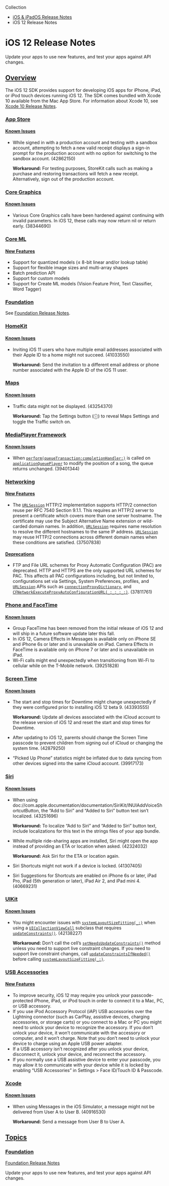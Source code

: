 Collection

- [iOS & iPadOS Release Notes](https://developer.apple.com/documentation/ios-ipados-release-notes)
- iOS 12 Release Notes

# iOS 12 Release Notes

Update your apps to use new features, and test your apps against API changes.

## [Overview](https://developer.apple.com/documentation/ios-ipados-release-notes/ios-12-release-notes#overview)

The iOS 12 SDK provides support for developing iOS apps for iPhone, iPad, or iPod touch devices running iOS 12. The SDK comes bundled with Xcode 10 available from the Mac App Store. For information about Xcode 10, see [Xcode 10 Release Notes](https://developer.apple.com/documentation/Xcode-Release-Notes/xcode-10-release-notes).

### [App Store](https://developer.apple.com/documentation/ios-ipados-release-notes/ios-12-release-notes#App-Store)

#### [Known Issues](https://developer.apple.com/documentation/ios-ipados-release-notes/ios-12-release-notes#Known-Issues)

- While signed in with a production account and testing with a sandbox account, attempting to fetch a new valid receipt displays a sign-in prompt for the production account with no option for switching to the sandbox account. (42862150)

  **Workaround:** For testing purposes, StoreKit calls such as making a purchase and restoring transactions will fetch a new receipt. Alternatively, sign out of the production account.

### [Core Graphics](https://developer.apple.com/documentation/ios-ipados-release-notes/ios-12-release-notes#Core-Graphics)

#### [Known Issues](https://developer.apple.com/documentation/ios-ipados-release-notes/ios-12-release-notes#Known-Issues)

- Various Core Graphics calls have been hardened against continuing with invalid parameters. In iOS 12, these calls may now return nil or return early. (38344690)

### [Core ML](https://developer.apple.com/documentation/ios-ipados-release-notes/ios-12-release-notes#Core-ML)

#### [New Features](https://developer.apple.com/documentation/ios-ipados-release-notes/ios-12-release-notes#New-Features)

- Support for quantized models (≤ 8-bit linear and/or lookup table)
- Support for flexible image sizes and multi-array shapes
- Batch prediction API
- Support for custom models
- Support for Create ML models (Vision Feature Print, Text Classifier, Word Tagger)

### [Foundation](https://developer.apple.com/documentation/ios-ipados-release-notes/ios-12-release-notes#Foundation)

See [Foundation Release Notes](https://developer.apple.com/documentation/ios-ipados-release-notes/foundation-release-notes).

### [HomeKit](https://developer.apple.com/documentation/ios-ipados-release-notes/ios-12-release-notes#HomeKit)

#### [Known Issues](https://developer.apple.com/documentation/ios-ipados-release-notes/ios-12-release-notes#Known-Issues)

- Inviting iOS 11 users who have multiple email addresses associated with their Apple ID to a home might not succeed. (41033550)

  **Workaround:** Send the invitation to a different email address or phone number associated with the Apple ID of the iOS 11 user.

### [Maps](https://developer.apple.com/documentation/ios-ipados-release-notes/ios-12-release-notes#Maps)

#### [Known Issues](https://developer.apple.com/documentation/ios-ipados-release-notes/ios-12-release-notes#Known-Issues)

- Traffic data might not be displayed. (43254370)

  **Workaround:** Tap the Settings button (ⓘ) to reveal Maps Settings and toggle the Traffic switch on.

### [MediaPlayer Framework](https://developer.apple.com/documentation/ios-ipados-release-notes/ios-12-release-notes#MediaPlayer-Framework)

#### [Known Issues](https://developer.apple.com/documentation/ios-ipados-release-notes/ios-12-release-notes#Known-Issues)

- When [`perform(queueTransaction:completionHandler:)`](https://developer.apple.com/documentation/MediaPlayer/MPMusicPlayerApplicationController/perform(queueTransaction:completionHandler:)) is called on [`applicationQueuePlayer`](https://developer.apple.com/documentation/MediaPlayer/MPMusicPlayerController/applicationQueuePlayer) to modify the position of a song, the queue returns unchanged. (39401344)

### [Networking](https://developer.apple.com/documentation/ios-ipados-release-notes/ios-12-release-notes#Networking)

#### [New Features](https://developer.apple.com/documentation/ios-ipados-release-notes/ios-12-release-notes#New-Features)

- The [`URLSession`](https://developer.apple.com/documentation/Foundation/URLSession) HTTP/2 implementation supports HTTP/2 connection reuse per RFC 7540 Section 9.1.1. This requires an HTTP/2 server to present a certificate which covers more than one server hostname. The certificate may use the Subject Alternative Name extension or wild-carded domain names. In addition, [`URLSession`](https://developer.apple.com/documentation/Foundation/URLSession) requires name resolution to resolve the different hostnames to the same IP address. [`URLSession`](https://developer.apple.com/documentation/Foundation/URLSession) may reuse HTTP/2 connections across different domain names when these conditions are satisfied. (37507838)

#### [Deprecations](https://developer.apple.com/documentation/ios-ipados-release-notes/ios-12-release-notes#Deprecations)

- FTP and File URL schemes for Proxy Automatic Configuration (PAC) are deprecated. HTTP and HTTPS are the only supported URL schemes for PAC. This affects all PAC configurations including, but not limited to, configurations set via Settings, System Preferences, profiles, and [`URLSession`](https://developer.apple.com/documentation/Foundation/URLSession) APIs such as [`connectionProxyDictionary`](https://developer.apple.com/documentation/Foundation/URLSessionConfiguration/connectionProxyDictionary), and [`CFNetworkExecuteProxyAutoConfigurationURL(_:_:_:_:)`](https://developer.apple.com/documentation/CFNetwork/CFNetworkExecuteProxyAutoConfigurationURL(_:_:_:_:)). (37811761)

### [Phone and FaceTime](https://developer.apple.com/documentation/ios-ipados-release-notes/ios-12-release-notes#Phone-and-FaceTime)

#### [Known Issues](https://developer.apple.com/documentation/ios-ipados-release-notes/ios-12-release-notes#Known-Issues)

- Group FaceTime has been removed from the initial release of iOS 12 and will ship in a future software update later this fall.
- In iOS 12, Camera Effects in Messages is available only on iPhone SE and iPhone 6s or later and is unavailable on iPad. Camera Effects in FaceTime is available only on iPhone 7 or later and is unavailable on iPad.
- Wi-Fi calls might end unexpectedly when transitioning from Wi-Fi to cellular while on the T-Mobile network. (39251828)

### [Screen Time](https://developer.apple.com/documentation/ios-ipados-release-notes/ios-12-release-notes#Screen-Time)

#### [Known Issues](https://developer.apple.com/documentation/ios-ipados-release-notes/ios-12-release-notes#Known-Issues)

- The start and stop times for Downtime might change unexpectedly if they were configured prior to installing iOS 12 beta 9. (43393555)

  **Workaround:** Update all devices associated with the iCloud account to the release version of iOS 12 and reset the start and stop times for Downtime.
- After updating to iOS 12, parents should change the Screen Time passcode to prevent children from signing out of iCloud or changing the system time. (42879250)
- “Picked Up Phone” statistics might be inflated due to data syncing from other devices signed into the same iCloud account. (39917173)

### [Siri](https://developer.apple.com/documentation/ios-ipados-release-notes/ios-12-release-notes#Siri)

#### [Known Issues](https://developer.apple.com/documentation/ios-ipados-release-notes/ios-12-release-notes#Known-Issues)

- When using doc://com.apple.documentation/documentation/SiriKit/INUIAddVoiceShortcutButton, the “Add to Siri” and “Added to Siri” button text isn’t localized. (43251696)

  **Workaround:** To localize “Add to Siri” and “Added to Siri” button text, include localizations for this text in the strings files of your app bundle.
- While multiple ride-sharing apps are installed, Siri might open the app instead of providing an ETA or location when asked. (42324032)

  **Workaround:** Ask Siri for the ETA or location again.
- Siri Shortcuts might not work if a device is locked. (41307405)
- Siri Suggestions for Shortcuts are enabled on iPhone 6s or later, iPad Pro, iPad (5th generation or later), iPad Air 2, and iPad mini 4. (40669231)

### [UIKit](https://developer.apple.com/documentation/ios-ipados-release-notes/ios-12-release-notes#UIKit)

#### [Known Issues](https://developer.apple.com/documentation/ios-ipados-release-notes/ios-12-release-notes#Known-Issues)

- You might encounter issues with [`systemLayoutSizeFitting(_:)`](https://developer.apple.com/documentation/UIKit/UIView/systemLayoutSizeFitting(_:)) when using a [`UICollectionViewCell`](https://developer.apple.com/documentation/UIKit/UICollectionViewCell) subclass that requires [`updateConstraints()`](https://developer.apple.com/documentation/UIKit/UIView/updateConstraints()). (42138227)

  **Workaround:** Don’t call the cell’s [`setNeedsUpdateConstraints()`](https://developer.apple.com/documentation/UIKit/UIView/setNeedsUpdateConstraints()) method unless you need to support live constraint changes. If you need to support live constraint changes, call [`updateConstraintsIfNeeded()`](https://developer.apple.com/documentation/UIKit/UIView/updateConstraintsIfNeeded()) before calling [`systemLayoutSizeFitting(_:)`](https://developer.apple.com/documentation/UIKit/UIView/systemLayoutSizeFitting(_:)).

### [USB Accessories](https://developer.apple.com/documentation/ios-ipados-release-notes/ios-12-release-notes#USB-Accessories)

#### [New Features](https://developer.apple.com/documentation/ios-ipados-release-notes/ios-12-release-notes#New-Features)

- To improve security, iOS 12 may require you unlock your passcode-protected iPhone, iPad, or iPod touch in order to connect it to a Mac, PC, or USB accessory.
- If you use iPod Accessory Protocol (iAP) USB accessories over the Lightning connector (such as CarPlay, assistive devices, charging accessories, or storage carts) or you connect to a Mac or PC you might need to unlock your device to recognize the accessory. If you don’t unlock your device, it won’t communicate with the accessory or computer, and it won’t charge. Note that you don’t need to unlock your device to charge using an Apple USB power adapter.
- If a USB accessory isn’t recognized after you unlock your device, disconnect it, unlock your device, and reconnect the accessory.
- If you normally use a USB assistive device to enter your passcode, you may allow it to communicate with your device while it is locked by enabling “USB Accessories” in Settings > Face ID/Touch ID & Passcode.

### [Xcode](https://developer.apple.com/documentation/ios-ipados-release-notes/ios-12-release-notes#Xcode)

#### [Known Issues](https://developer.apple.com/documentation/ios-ipados-release-notes/ios-12-release-notes#Known-Issues)

- When using Messages in the iOS Simulator, a message might not be delivered from User A to User B. (40916530)

  **Workaround:** Send a message from User B to User A.

## [Topics](https://developer.apple.com/documentation/ios-ipados-release-notes/ios-12-release-notes#topics)

### [Foundation](https://developer.apple.com/documentation/ios-ipados-release-notes/ios-12-release-notes#Foundation)

[Foundation Release Notes](https://developer.apple.com/documentation/ios-ipados-release-notes/foundation-release-notes)

Update your apps to use new features, and test your apps against API changes.
